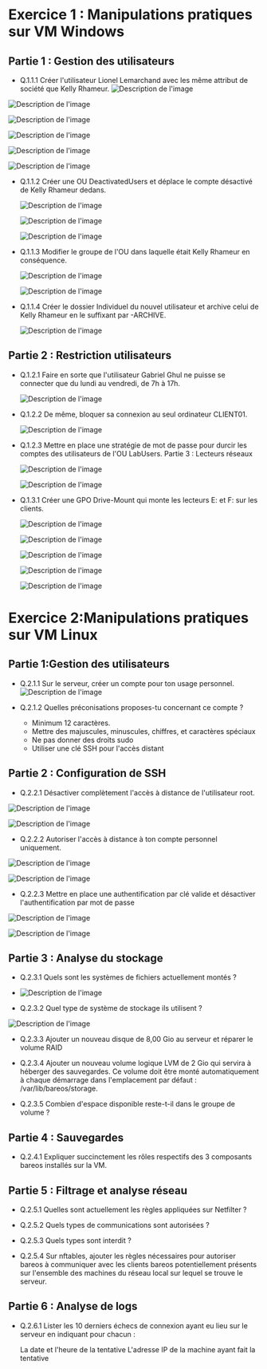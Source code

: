 # Exercice 1 : Manipulations pratiques sur VM Windows 

## Partie 1 : Gestion des utilisateurs

- Q.1.1.1 Créer l'utilisateur Lionel Lemarchand avec les même attribut de société que Kelly Rhameur.
![Description de l'image](images/lionel.png)

![Description de l'image](images/lionel1.png)

![Description de l'image](images/lionel2.png)

![Description de l'image](images/lionel3.png)

![Description de l'image](images/lionel4.png)

![Description de l'image](images/exo1.2.png)


- Q.1.1.2 Créer une OU DeactivatedUsers et déplace le compte désactivé de Kelly Rhameur dedans.

  ![Description de l'image](images/OU1.png)

  ![Description de l'image](images/OU3.png)

  ![Description de l'image](images/OU5.png)



- Q.1.1.3 Modifier le groupe de l'OU dans laquelle était Kelly Rhameur en conséquence.

  ![Description de l'image]( images/SUPK.png)
  
  ![Description de l'image](images/KYL1.png)



- Q.1.1.4 Créer le dossier Individuel du nouvel utilisateur et archive celui de Kelly Rhameur en le suffixant par -ARCHIVE.

   ![Description de l'image](images/ARCHIVE.png)

## Partie 2 : Restriction utilisateurs

- Q.1.2.1 Faire en sorte que l'utilisateur Gabriel Ghul ne puisse se connecter que du lundi au vendredi, de 7h à 17h.

  ![Description de l'image](images/GABI1.png)


- Q.1.2.2 De même, bloquer sa connexion au seul ordinateur CLIENT01.

    ![Description de l'image](images/GABI2.png)
  
- Q.1.2.3 Mettre en place une stratégie de mot de passe pour durcir les comptes des utilisateurs de l'OU LabUsers.
Partie 3 : Lecteurs réseaux

  ![Description de l'image](images/durciMdp.png)

  ![Description de l'image](images/mdp1.png)

- Q.1.3.1 Créer une GPO Drive-Mount qui monte les lecteurs E: et F: sur les clients.

   ![Description de l'image](images/E.png)

   ![Description de l'image](images/F.png)

   ![Description de l'image](images/FE.png)

   ![Description de l'image](images/upd.png)

   ![Description de l'image](images/upd2.png)
  

# Exercice 2:Manipulations pratiques sur VM Linux

## Partie 1:Gestion des utilisateurs

 - Q.2.1.1 Sur le serveur, créer un compte pour ton usage personnel.
  ![Description de l'image](images/mdp.png)
   

 - Q.2.1.2 Quelles préconisations proposes-tu concernant ce compte ?

    - Minimum 12 caractères.
    - Mettre des majuscules, minuscules, chiffres, et caractères spéciaux
    - Ne pas donner des droits sudo
    - Utiliser une clé SSH pour l'accès distant


## Partie 2 : Configuration de SSH

 - Q.2.2.1 Désactiver complètement l'accès à distance de l'utilisateur root.

  ![Description de l'image]( images/root1.png)
  
  ![Description de l'image](images/root2.png)

- Q.2.2.2 Autoriser l'accès à distance à ton compte personnel uniquement.
  
 ![Description de l'image](images/root3.png)

 ![Description de l'image]( images/root4.png )

- Q.2.2.3 Mettre en place une authentification par clé valide et désactiver l'authentification par mot de passe
  
 ![Description de l'image](images/ssh1.png)

 ![Description de l'image](images/auth.png)
 
## Partie 3 : Analyse du stockage

- Q.2.3.1 Quels sont les systèmes de fichiers actuellement montés ?
- 
   ![Description de l'image](images/DF.png)

- Q.2.3.2 Quel type de système de stockage ils utilisent ?
  
 ![Description de l'image](images/lsblk.png)
 
- Q.2.3.3 Ajouter un nouveau disque de 8,00 Gio au serveur et réparer le volume RAID

- Q.2.3.4 Ajouter un nouveau volume logique LVM de 2 Gio qui servira à héberger des sauvegardes. Ce volume doit être monté automatiquement à chaque démarrage dans l'emplacement par défaut : /var/lib/bareos/storage.

- Q.2.3.5 Combien d'espace disponible reste-t-il dans le groupe de volume ?

## Partie 4 : Sauvegardes

- Q.2.4.1 Expliquer succinctement les rôles respectifs des 3 composants bareos installés sur la VM.

## Partie 5 : Filtrage et analyse réseau

- Q.2.5.1 Quelles sont actuellement les règles appliquées sur Netfilter ?

- Q.2.5.2 Quels types de communications sont autorisées ?

- Q.2.5.3 Quels types sont interdit ?

- Q.2.5.4 Sur nftables, ajouter les règles nécessaires pour autoriser bareos à communiquer avec les clients bareos potentiellement présents sur l'ensemble des machines du réseau local sur lequel se trouve le serveur.

## Partie 6 : Analyse de logs

- Q.2.6.1 Lister les 10 derniers échecs de connexion ayant eu lieu sur le serveur en indiquant pour chacun :

    La date et l'heure de la tentative
    L'adresse IP de la machine ayant fait la tentative


  
